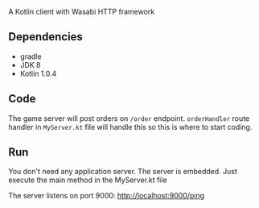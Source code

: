 A Kotlin client with Wasabi HTTP framework

## Dependencies
- gradle
- JDK 8
- Kotlin 1.0.4

## Code
The game server will post orders on `/order` endpoint.
`orderHandler` route handler in `MyServer.kt` file will handle this so this is where to start coding.

## Run
You don't need any application server. The server is embedded. Just execute the main method in the MyServer.kt file

The server listens on port 9000: [http://localhost:9000/ping](http://localhost:9000/ping)